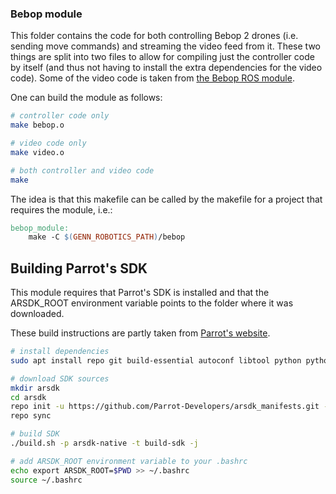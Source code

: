 ### Bebop module
This folder contains the code for both controlling Bebop 2 drones (i.e. sending move commands) and streaming the video feed from it. These two things are split into two files to allow for compiling just the controller code by itself (and thus not having to install the extra dependencies for the video code). Some of the video code is taken from [the Bebop ROS module](https://github.com/AutonomyLab/bebop_autonomy).

One can build the module as follows:
```sh
# controller code only
make bebop.o

# video code only
make video.o

# both controller and video code
make
```

The idea is that this makefile can be called by the makefile for a project that requires the module, i.e.:
```Makefile
bebop_module:
	make -C $(GENN_ROBOTICS_PATH)/bebop
```

## Building Parrot's SDK
This module requires that Parrot's SDK is installed and that the ARSDK_ROOT environment variable points to the folder where it was downloaded.

These build instructions are partly taken from [Parrot's website](http://developer.parrot.com/docs/SDK3).

```sh
# install dependencies
sudo apt install repo git build-essential autoconf libtool python python3 libavahi-client-dev libavcodec-dev libavformat-dev libswscale-dev libavutil-dev zlib1g-dev

# download SDK sources
mkdir arsdk
cd arsdk
repo init -u https://github.com/Parrot-Developers/arsdk_manifests.git -m release.xml
repo sync

# build SDK
./build.sh -p arsdk-native -t build-sdk -j

# add ARSDK_ROOT environment variable to your .bashrc
echo export ARSDK_ROOT=$PWD >> ~/.bashrc
source ~/.bashrc
```

